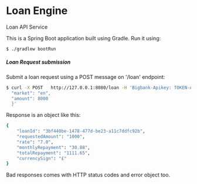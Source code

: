 # Loan Engine
Loan API Service

This is a Spring Boot application built using Gradle.
Run it using:
```bash
$ ./gradlew bootRun
```
##### Loan Request submission
Submit a loan request using a POST message on '/loan' endpoint:
```bash
$ curl -X POST   http://127.0.0.1:8080/loan -H 'Bigbank-Apikey: TOKEN-ABC' -H 'Content-Length: 36' -H 'Content-Type: application/json' -H 'Host: 127.0.0.1:8080' -d '{
  "market": "en",
  "amount": 8000
  }'

```

Response is an object like this:
```bash
{
    "loanId": "3bf440be-1478-477d-be23-a11c7ddfc92b",
    "requestedAmount": "1000",
    "rate": "7.0",
    "monthlyRepayment": "30.88",
    "totalRepayment": "1111.65",
    "currencySign": "£"
}
```

Bad responses comes with HTTP status codes and error object too.
